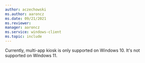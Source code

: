 ```yaml
---
author: aczechowski
ms.author: aaroncz
ms.date: 09/21/2021
ms.reviewer: 
manager: aaroncz
ms.service: windows-client
ms.topic: include
---
```


Currently, multi-app kiosk is only supported on Windows 10. It's not supported on Windows 11.
